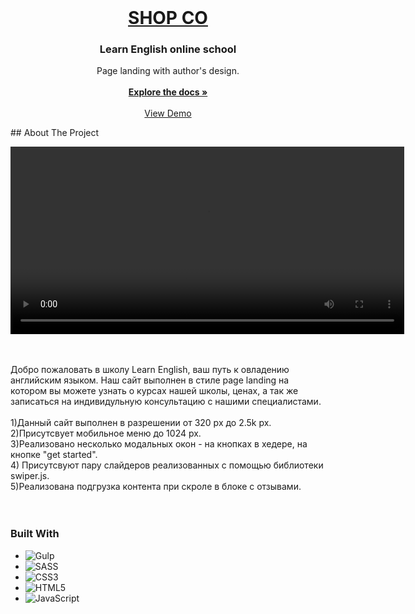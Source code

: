 <!-- PROJECT LOGO -->
<br />
<div align="center">
  <a href="https://github.com/GorunowMaxim/LearnEnglish.github.io">
    <h1>SHOP CO</h1>
  </a>

  <h3 align="center">Learn English online school</h3>

  <p align="center">
    Page landing with author's design.
    <br />
    <br />
    <a href="https://github.com/GorunowMaxim/ShopCo.github.io"><strong>Explore the docs »</strong></a>
    <br />
    <br />
    <a href="https://gorunowmaxim.github.io/ShopCo.github.io/">View Demo</a>
  </p>
</div>
<!-- ABOUT THE PROJECT -->
## About The Project
<br />

<video width="630" height="300"  src="https://github.com/GorunowMaxim/ShopCo.github.io/assets/132397409/ddb96fbb-08b5-4b55-8c31-80b6a340bc2e" autoplay></video>

<br />
<br />
     Добро пожаловать в школу Learn English, ваш путь к овладению английским языком. Наш сайт выполнен в стиле page landing на котором вы можете узнать о курсах нашей школы, ценах, а так же записаться на индивидульную консультацию с нашими специалистами.
<br />
<br />
1)Данный сайт выполнен в разрешении от 320 px до 2.5k px.
<br />
2)Присутсвует мобильное меню до 1024 px.
<br />
3)Реализовано несколько модальных окон - на кнопках в хедере, на кнопке "get started".
<br />
4) Присутсвуют пару слайдеров реализованных с помощью библиотеки swiper.js.
<br />
5)Реализована подгрузка контента при скроле в блоке с отзывами.
<br />
<br />
<br />

### Built With

* ![Gulp](https://img.shields.io/badge/GULP-%23CF4647.svg?style=for-the-badge&logo=gulp&logoColor=white)
* ![SASS](https://img.shields.io/badge/SASS-hotpink.svg?style=for-the-badge&logo=SASS&logoColor=white)
* ![CSS3](https://img.shields.io/badge/css5-%231572B6.svg?style=for-the-badge&logo=css5&logoColor=white)
* ![HTML5](https://img.shields.io/badge/html5-%23E34F26.svg?style=for-the-badge&logo=html5&logoColor=white)
* ![JavaScript](https://img.shields.io/badge/javascript-%23323330.svg?style=for-the-badge&logo=javascript&logoColor=%23F7DF1E)
